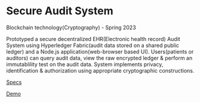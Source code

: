 # Secure Audit System
Blockchain technology(Cryptography) - Spring 2023

Prototyped a secure decentralized EHR(Electronic health record) Audit System using Hyperledger Fabric(audit data stored on a shared public ledger) and a Node.js application(web-browser based UI). Users(patients or auditors) can query audit data, view the raw encrypted ledger & perform an immutablility test on the audit data. System implements privacy, identification & authorization using appropriate cryptographic constructions. 

[Specs](https://drive.google.com/file/d/1MVVEieF0-q_Az7_SaPtAekj5QszCIcd1/view?usp=share_link)  

[Demo](https://drive.google.com/file/d/1qMc3AAksdX9oSoGIzMx5gbZmE57g0r7J/view?usp=share_link)

